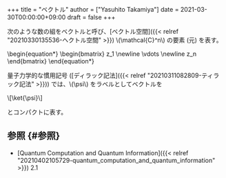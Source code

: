 +++
title = "ベクトル"
author = ["Yasuhito Takamiya"]
date = 2021-03-30T00:00:00+09:00
draft = false
+++

次のような数の組をベクトルと呼び、[ベクトル空間]({{< relref "20210330135536-ヘクトル空間" >}}) \\(\mathcal{C}^n\\) の要素 (元) を表す。

\begin{equation\*}
  \begin{bmatrix}
    z\_1 \newline
    \vdots \newline
    z\_n
  \end{bmatrix}
\end{equation\*}

量子力学的な慣用記号 ([ディラック記法]({{< relref "20210311082809-ティラック記法" >}})) では、\\(\psi\\) をラベルとしてベクトルを

\\[\ket{\psi}\\]

とコンパクトに表す。


## 参照 {#参照}

-   [Quantum Computation and Quantum Information]({{< relref "20210402105729-quantum_computation_and_quantum_information" >}}) 2.1
